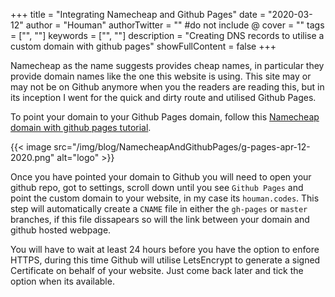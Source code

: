 +++
title = "Integrating Namecheap and Github Pages"
date = "2020-03-12"
author = "Houman"
authorTwitter = "" #do not include @
cover = ""
tags = ["", ""]
keywords = ["", ""]
description = "Creating DNS records to utilise a custom domain with github pages"
showFullContent = false
+++

Namecheap as the name suggests provides cheap names, in particular they provide domain names like the one this website is using. This site may or may not be on Github anymore when you the readers are reading this, but in its inception I went for the quick and dirty route and utilised Github Pages.

To point your domain to your Github Pages domain, follow this [Namecheap domain with github pages tutorial](https://www.namecheap.com/support/knowledgebase/article.aspx/9645/2208/how-do-i-link-my-domain-to-github-pages).

{{< image src="/img/blog/NamecheapAndGithubPages/g-pages-apr-12-2020.png" alt="logo" >}}

Once you have pointed your domain to Github you will need to open your github repo, got to settings, scroll down until you see `Github Pages` and point the custom domain to your website, in my case its `houman.codes`. This step will automatically create a `CNAME` file in either the `gh-pages` or `master` branches, if this file dissapears so will the link between your domain and github hosted webpage.

You will have to wait at least 24 hours before you have the option to enfore HTTPS, during this time Github will utilise LetsEncrypt to generate a signed Certificate on behalf of your website. Just come back later and tick the option when its available.



